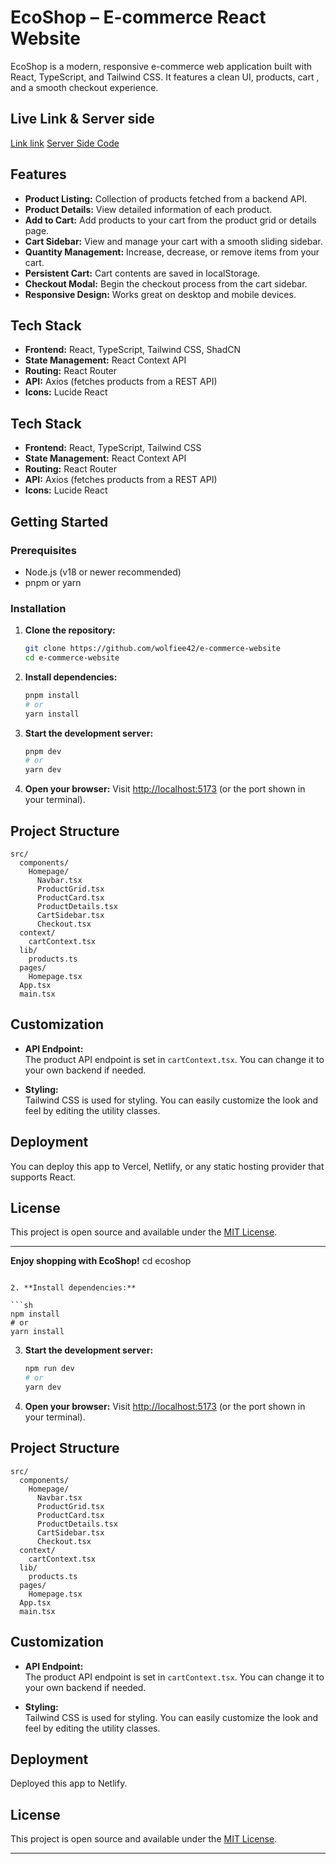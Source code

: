 # EcoShop – E-commerce React Website

EcoShop is a modern, responsive e-commerce web application built with React, TypeScript, and Tailwind CSS. It features a clean UI, products, cart , and a smooth checkout experience.

## Live Link & Server side

[Link link](https://gilded-alfajores-5d5d0c.netlify.app)
[Server Side Code](https://github.com/wolfiee42/e-commerce-website-backend)

## Features

- **Product Listing:** Collection of products fetched from a backend API.
- **Product Details:** View detailed information of each product.
- **Add to Cart:** Add products to your cart from the product grid or details page.
- **Cart Sidebar:** View and manage your cart with a smooth sliding sidebar.
- **Quantity Management:** Increase, decrease, or remove items from your cart.
- **Persistent Cart:** Cart contents are saved in localStorage.
- **Checkout Modal:** Begin the checkout process from the cart sidebar.
- **Responsive Design:** Works great on desktop and mobile devices.

## Tech Stack

- **Frontend:** React, TypeScript, Tailwind CSS, ShadCN
- **State Management:** React Context API
- **Routing:** React Router
- **API:** Axios (fetches products from a REST API)
- **Icons:** Lucide React

## Tech Stack

- **Frontend:** React, TypeScript, Tailwind CSS
- **State Management:** React Context API
- **Routing:** React Router
- **API:** Axios (fetches products from a REST API)
- **Icons:** Lucide React

## Getting Started

### Prerequisites

- Node.js (v18 or newer recommended)
- pnpm or yarn

### Installation

1. **Clone the repository:**

   ```sh
   git clone https://github.com/wolfiee42/e-commerce-website
   cd e-commerce-website
   ```

2. **Install dependencies:**

   ```sh
   pnpm install
   # or
   yarn install
   ```

3. **Start the development server:**

   ```sh
   pnpm dev
   # or
   yarn dev
   ```

4. **Open your browser:**
   Visit [http://localhost:5173](http://localhost:5173) (or the port shown in your terminal).

## Project Structure

```
src/
  components/
    Homepage/
      Navbar.tsx
      ProductGrid.tsx
      ProductCard.tsx
      ProductDetails.tsx
      CartSidebar.tsx
      Checkout.tsx
  context/
    cartContext.tsx
  lib/
    products.ts
  pages/
    Homepage.tsx
  App.tsx
  main.tsx
```

## Customization

- **API Endpoint:**  
  The product API endpoint is set in `cartContext.tsx`. You can change it to your own backend if needed.

- **Styling:**  
  Tailwind CSS is used for styling. You can easily customize the look and feel by editing the utility classes.

## Deployment

You can deploy this app to Vercel, Netlify, or any static hosting provider that supports React.

## License

This project is open source and available under the [MIT License](LICENSE).

---

**Enjoy shopping with EcoShop!**
cd ecoshop

````

2. **Install dependencies:**

```sh
npm install
# or
yarn install
````

3. **Start the development server:**

   ```sh
   npm run dev
   # or
   yarn dev
   ```

4. **Open your browser:**
   Visit [http://localhost:5173](http://localhost:5173) (or the port shown in your terminal).

## Project Structure

```
src/
  components/
    Homepage/
      Navbar.tsx
      ProductGrid.tsx
      ProductCard.tsx
      ProductDetails.tsx
      CartSidebar.tsx
      Checkout.tsx
  context/
    cartContext.tsx
  lib/
    products.ts
  pages/
    Homepage.tsx
  App.tsx
  main.tsx
```

## Customization

- **API Endpoint:**  
  The product API endpoint is set in `cartContext.tsx`. You can change it to your own backend if needed.

- **Styling:**  
  Tailwind CSS is used for styling. You can easily customize the look and feel by editing the utility classes.

## Deployment

Deployed this app to Netlify.

## License

This project is open source and available under the [MIT License](LICENSE).

---
